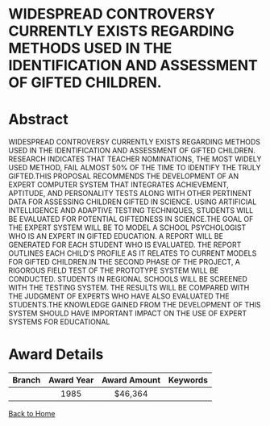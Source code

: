 
WIDESPREAD CONTROVERSY CURRENTLY EXISTS REGARDING METHODS USED IN THE IDENTIFICATION AND ASSESSMENT OF GIFTED CHILDREN.
=======================================================================================================================

# Abstract


WIDESPREAD CONTROVERSY CURRENTLY EXISTS REGARDING METHODS USED IN THE IDENTIFICATION AND ASSESSMENT OF GIFTED CHILDREN. RESEARCH INDICATES THAT TEACHER NOMINATIONS, THE MOST WIDELY USED METHOD, FAIL ALMOST 50% OF THE TIME TO IDENTIFY THE TRULY GIFTED.THIS PROPOSAL RECOMMENDS THE DEVELOPMENT OF AN EXPERT COMPUTER SYSTEM THAT INTEGRATES ACHIEVEMENT, APTITUDE, AND PERSONALITY TESTS ALONG WITH OTHER PERTINENT DATA FOR ASSESSING CHILDREN GIFTED IN SCIENCE. USING ARTIFICIAL INTELLIGENCE AND ADAPTIVE TESTING TECHNIQUES, STUDENTS WILL BE EVALUATED FOR POTENTIAL GIFTEDNESS IN SCIENCE.THE GOAL OF THE EXPERT SYSTEM WILL BE TO MODEL A SCHOOL PSYCHOLOGIST WHO IS AN EXPERT IN GIFTED EDUCATION. A REPORT WILL BE GENERATED FOR EACH STUDENT WHO IS EVALUATED. THE REPORT OUTLINES EACH CHILD'S PROFILE AS IT RELATES TO CURRENT MODELS FOR GIFTED CHILDREN.IN THE SECOND PHASE OF THE PROJECT, A RIGOROUS FIELD TEST OF THE PROTOTYPE SYSTEM WILL BE CONDUCTED. STUDENTS IN REGIONAL SCHOOLS WILL BE SCREENED WITH THE TESTING SYSTEM. THE RESULTS WILL BE COMPARED WITH THE JUDGMENT OF EXPERTS WHO HAVE ALSO EVALUATED THE STUDENTS.THE KNOWLEDGE GAINED FROM THE DEVELOPMENT OF THIS SYSTEM SHOULD HAVE IMPORTANT IMPACT ON THE USE OF EXPERT SYSTEMS FOR EDUCATIONAL  

# Award Details

|Branch|Award Year|Award Amount|Keywords|
| :---: | :---: | :---: | :---: |
||1985|$46,364||
  
  


[Back to Home](https://github.com/chrischow/dod_sbir_awards/Reports/CC/#839)